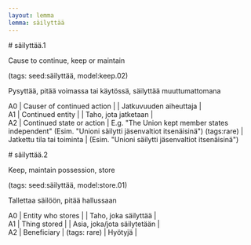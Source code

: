 ```yaml
---
layout: lemma
lemma: säilyttää
---
```


<div class="sense">
# <span class="sensename">säilyttää.1</span>

<span class="description">Cause to continue, keep or maintain</span>

(tags: seed:säilyttää, model:keep.02)

<span class="description">Pysyttää, pitää voimassa tai käytössä, säilyttää muuttumattomana</span>

A0 | Causer of continued action |   | Jatkuvuuden aiheuttaja |  
A1 | Continued entity |   | Taho, jota jatketaan |  
A2 | Continued state or action | E.g. "The Union kept member states independent" (Esim. "Unioni säilytti jäsenvaltiot itsenäisinä") (tags:rare) | Jatkettu tila tai toiminta | (Esim. "Unioni säilytti jäsenvaltiot itsenäisinä")

</div>

<div class="sense">
# <span class="sensename">säilyttää.2</span>

<span class="description">Keep, maintain possession, store</span>

(tags: seed:säilyttää, model:store.01)

<span class="description">Tallettaa säilöön, pitää hallussaan</span>

A0 | Entity who stores |   | Taho, joka säilyttää |  
A1 | Thing stored |   | Asia, joka/jota säilytetään |  
A2 | Beneficiary | (tags: rare) | Hyötyjä |  

</div>

